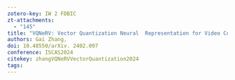 ```yaml
---
zotero-key: IW 2 FDBIC
zt-attachments:
  - "145"
title: "VQNeRV: Vector Quantization Neural  Representation for Video Compression"
authors: Gai Zhang,
doi: 10.48550/arXiv. 2402.097
conference: ISCAS2024
citekey: zhangVQNeRVVectorQuantization2024
tags:
---
```

